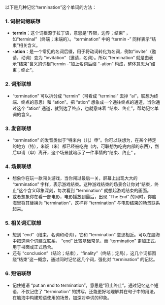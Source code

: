 以下是几种记忆“termination”这个单词的方法：

### 1. 词根词缀联想
 - **termin**：这个词根源于拉丁语，意思是“界限，边界；结束” ，如“terminal”（终端；末端的）。“termination” 中的 “termin -” 同样表示“结束”相关含义。
 - **-ation**：是一个常见的名词后缀，用于将动词转化为名词，例如“invite”（邀请，动词）变为 “invitation”（邀请，名词）。所以 “termination” 就是由表示“结束”含义的词根“termin -”加上名词后缀 “-ation” 构成，整体意思为“结束；终止”。

### 2. 词形联想
 - “termination” 可以拆分成 “termin”（可看成 “terminal” 去掉 “al”，联想为终端、终点的意思）和 “ation”。把 “ation” 想象成一个通往终点的通道，当你通过这个 “ation” 通道，就到达了终点，也就意味着 “结束、终止”，帮助记忆单词的含义。

### 3. 发音联想
 - “termination” 的发音类似于“特米内（儿）申”。你可以联想为，在某个特定的地方（特），米饭（米）都已经被吃完（内，可联想为吃完内部的东西），然后申请（申）离开，这个场景就暗示了一件事情的“结束、终止” 。

### 4. 场景联想
 - 想象你在玩一款闯关游戏，当你闯过最后一关，屏幕上出现大大的 “termination” 字样，表示游戏结束。这种游戏结束的场景会让你对“结束，终止”这个含义印象深刻，每次看到 “termination” 就想起游戏结束的画面。
 - 或者想象你在看一部电影，电影播放到最后，出现 “The End” 的同时，你脑海里将其替换为 “termination”，这样将 “termination” 与电影结束的场景联系起来。

### 5. 相关词汇联想
 - 想到 “end”（结束，名词和动词），它和 “termination” 意思相近。可以在脑海中把这两个词建立联系， “end” 比较基础常见，而 “termination” 更加正式，用于书面或正式场合。
 - 还有 “conclusion”（结论；结束），“finality”（终结；定局），这几个词都围绕“结束”这一概念，通过同时记忆这几个词，强化对 “termination” 的记忆。

### 6. 短语联想
 - 记住短语 “put an end to termination”，意思是“阻止终止”。通过记忆这个短语，不仅记住了 “termination” 的拼写，还能更好地理解其在句子中的用法，在脑海中构建短语使用的场景，加深对单词的印象。 